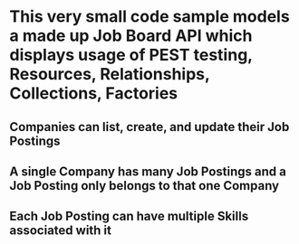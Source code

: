 # This very small code sample models a made up Job Board API which displays usage of PEST testing, Resources, Relationships, Collections, Factories

## Companies can list, create, and update their Job Postings
## A single Company has many Job Postings and a Job Posting only belongs to that one Company
## Each Job Posting can have multiple Skills associated with it
